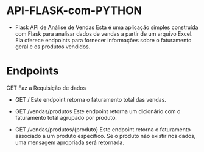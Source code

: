 # API-FLASK-com-PYTHON
- Flask API de Análise de Vendas
Esta é uma aplicação simples construída com Flask para analisar dados de vendas a partir de um arquivo Excel.
 Ela oferece endpoints para fornecer informações sobre o faturamento geral e os produtos vendidos.

# Endpoints
 GET Faz a Requisição de dados 

- GET /
Este endpoint retorna o faturamento total das vendas.

- GET /vendas/produtos
Este endpoint retorna um dicionário com o faturamento total agrupado por produto.

- GET /vendas/produtos/{produto}
Este endpoint retorna o faturamento associado a um produto específico. Se o produto não existir nos dados, uma mensagem apropriada será retornada.
